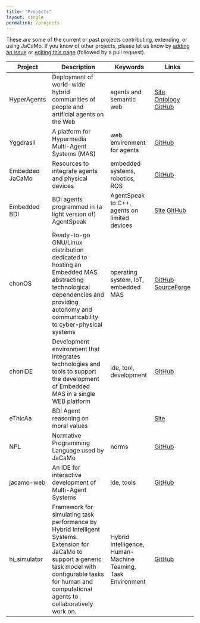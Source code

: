 ```yaml
---
title: "Projects"
layout: single
permalink: /projects
---
```


These are some of the current or past projects contributing, extending, or using JaCaMo. If you know of other projects, please let us know by [adding an issue](https://github.com/jacamo-lang/jacamo-lang.github.io/issues/new?assignees=&labels=projects&projects=&template=new-project.md&title=New+Project) or [editing this page](https://github.com/jacamo-lang/jacamo-lang.github.io/edit/main/_pages/projects.md) (followed by a pull request).

| Project | Description | Keywords | Links |
| -------- | ------- |------- |------- |
| HyperAgents | Deployment of world-wide hybrid communities of people and artificial agents on the Web | agents and semantic web | [Site](https://project.hyperagents.org) [Ontology](https://ci.mines-stetienne.fr/hmas/core) [GitHub](https://github.com/HyperAgents/hmas)
| Yggdrasil | A platform for Hypermedia Multi-Agent Systems (MAS)  | web environment for agents | [GitHub](https://github.com/Interactions-HSG/yggdrasil)
| Embedded JaCaMo | Resources to integrate agents and physical devices | embedded systems, robotics, ROS | [GitHub](https://github.com/embedded-mas/embedded-mas)
| Embedded BDI | BDI agents programmed in (a light version of) AgentSpeak  | AgentSpeak to C++, agents on limited devices | [Site](https://embedded-bdi.github.io/) [GitHub](https://github.com/Embedded-BDI/embedded-bdi)
| chonOS | Ready-to-go GNU/Linux distribution dedicated to hosting an Embedded MAS abstracting technological dependencies and providing autonomy and communicability to cyber-physical systems |operating system, IoT, embedded MAS | [GitHub](https://github.com/chon-group/dpkg-chonos) [SourceForge](http://os.chon.group)
|chonIDE | Development environment that integrates technologies and tools to support the development of Embedded MAS in a single WEB platform | ide, tool, development | [GitHub](https://github.com/chon-group/chonIDE)
| eThicAa | BDI Agent reasoning on moral values |  | [Site](http://ethicaa.org)
| NPL | Normative Programming Language used by JaCaMo | norms | [GitHub](https://github.com/moise-lang/npl)
| jacamo-web | An IDE for interactive development of Multi-Agent Systems | ide, tools | [GitHub](https://github.com/jacamo-lang/jacamo-web)
| hi_simulator | Framework for simulating task performance by Hybrid Intelligent Systems. Extension for JaCaMo to support a generic task model with configurable tasks for human and computational agents to collaboratively work on. | Hybrid Intelligence, Human-Machine Teaming, Task Environment | [GitHub](https://github.com/benschlup/hi_simulator)

